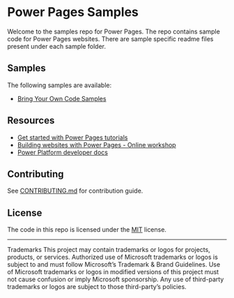 # Power Pages Samples

Welcome to the samples repo for Power Pages. The repo contains sample code for Power Pages websites. There are sample specific readme files present under each sample folder.

## Samples

The following samples are available:

- [Bring Your Own Code Samples](/samples/bring-your-own-code/)

## Resources

- [Get started with Power Pages tutorials](https://learn.microsoft.com/en-us/power-pages/getting-started/tutorial-overview)
- [Building websites with Power Pages - Online workshop](https://learn.microsoft.com/en-us/training/paths/power-pages-online-workshop/)
- [Power Platform developer docs](https://learn.microsoft.com/power-platform/developer)

## Contributing

See [CONTRIBUTING.md](CONTRIBUTING.md) for contribution guide.

## License

The code in this repo is licensed under the [MIT](LICENSE.txt) license.

---
Trademarks This project may contain trademarks or logos for projects, products, or services. Authorized use of Microsoft trademarks or logos is subject to and must follow Microsoft’s Trademark & Brand Guidelines. Use of Microsoft trademarks or logos in modified versions of this project must not cause confusion or imply Microsoft sponsorship. Any use of third-party trademarks or logos are subject to those third-party’s policies.
